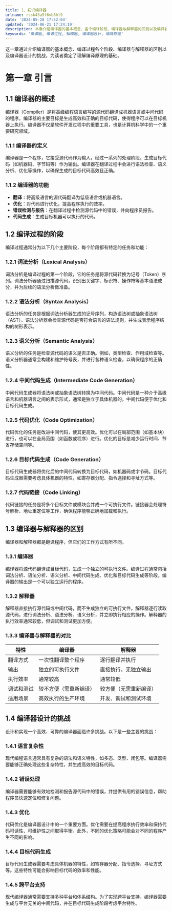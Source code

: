 ```yaml
---
title: 1、初识编译器
urlname: rssk43a5l6vb8hl9
date: '2024-05-28 17:52:04'
updated: '2024-06-21 17:24:19'
description: 本章介绍编译器的基本概念、各个编译阶段、编译器与解释器的区别以及编译器设计的挑战，帮助读者理解编译原理。
keywords: '编译器, 编译过程, 解释器, 编译器设计, 编译原理'
---
```

这一章通过介绍编译器的基本概念、编译过程各个阶段、编译器与解释器的区别以及编译器设计的挑战，为读者奠定了理解编译原理的基础。
# 第一章 引言

## 1.1 编译器的概述

编译器（Compiler）是将高级编程语言编写的源代码翻译成机器语言或中间代码的程序。编译器的主要目标是生成高效和正确的目标代码，使得程序可以在目标机器上执行。编译器不仅是软件开发过程中的重要工具，也是计算机科学中的一个重要研究领域。

### 1.1.1 编译器的定义

编译器是一个程序，它接受源代码作为输入，经过一系列的处理阶段，生成目标代码（如机器码、字节码等）作为输出。编译器在翻译过程中会进行语法检查、语义分析、优化等操作，以确保生成的目标代码高效且正确。

### 1.1.2 编译器的功能

- **翻译**：将高级语言的源代码翻译为低级语言或机器语言。
- **优化**：对代码进行优化，提高程序执行的效率。
- **错误检测与报告**：在翻译过程中检测源代码中的错误，并向程序员报告。
- **代码生成**：生成目标机器可以执行的代码。

## 1.2 编译过程的阶段

编译过程通常分为以下几个主要阶段，每个阶段都有特定的任务和功能：

### 1.2.1 词法分析（Lexical Analysis）

词法分析是编译过程的第一个阶段，它的任务是将源代码转换为记号（Token）序列。词法分析器通过扫描源代码，识别出关键字、标识符、操作符等基本语法成分，并为后续的语法分析做准备。

### 1.2.2 语法分析（Syntax Analysis）

语法分析的任务是根据词法分析器生成的记号序列，构造语法树或抽象语法树（AST）。语法分析器会检查源代码是否符合语言的语法规则，并生成表示程序结构的树形表示。

### 1.2.3 语义分析（Semantic Analysis）

语义分析的任务是检查源代码的语义是否正确。例如，类型检查、作用域检查等。语义分析器通常会构建和维护符号表，并进行各种语义检查，以确保程序的正确性。

### 1.2.4 中间代码生成（Intermediate Code Generation）

中间代码生成器将语法树或抽象语法树转换为中间代码。中间代码是一种介于高级语言和机器语言之间的表示形式，通常是独立于具体机器的。中间代码便于优化和目标代码生成。

### 1.2.5 代码优化（Code Optimization）

代码优化的任务是改进中间代码，使其更高效。优化可以在局部范围（如基本块）进行，也可以在全局范围（如函数或程序）进行。优化的目标是减少运行时间、节省存储空间等。

### 1.2.6 目标代码生成（Code Generation）

目标代码生成器将优化后的中间代码转换为目标代码，如机器码或字节码。目标代码生成器需要考虑具体机器的特性，如寄存器分配、指令选择和寻址方式等。

### 1.2.7 代码链接（Code Linking）

代码链接的任务是将多个目标文件或模块合并成一个可执行文件。链接器会处理符号解析、地址重定位等工作，确保程序能够正确地加载和执行。

## 1.3 编译器与解释器的区别

编译器和解释器都是翻译程序，但它们的工作方式有所不同。

### 1.3.1 编译器

编译器将源代码翻译成目标代码，生成一个独立的可执行文件。编译过程通常包括词法分析、语法分析、语义分析、中间代码生成、优化和目标代码生成等阶段。编译器的输出是一个可以独立运行的程序。

### 1.3.2 解释器

解释器直接执行源代码或中间代码，而不生成独立的可执行文件。解释器逐行读取源代码，进行词法分析、语法分析、语义分析，并立即执行相应的操作。解释器的执行效率通常较低，但调试和测试更加方便。

### 1.3.3 编译器与解释器的对比
| 特性 | 编译器 | 解释器 |
| --- | --- | --- |
| 翻译方式 | 一次性翻译整个程序 | 逐行翻译并执行 |
| 输出 | 独立的可执行文件 | 直接执行，无独立输出 |
| 执行效率 | 通常较高 | 通常较低 |
| 调试和测试 | 较不方便（需重新编译） | 较方便（无需重新编译） |
| 适用场景 | 高效执行的生产环境 | 开发、调试和测试环境 |


## 1.4 编译器设计的挑战

设计和实现一个高效、可靠的编译器面临许多挑战。以下是一些主要的挑战：

### 1.4.1 语言复杂性

现代编程语言通常具有复杂的语法和语义特性，如多态、泛型、闭包等。编译器需要能够正确处理这些复杂特性，并生成高效的目标代码。

### 1.4.2 错误处理

编译器需要能够有效地检测和报告源代码中的错误，并提供有用的错误信息，帮助程序员快速定位和修复问题。

### 1.4.3 优化

代码优化是编译器设计中的一个重要方面。优化需要在提高程序执行效率和保持代码可读性、可维护性之间取得平衡。此外，不同的优化策略可能会对不同的程序产生不同的影响。

### 1.4.4 目标代码生成

目标代码生成器需要考虑具体机器的特性，如寄存器分配、指令选择、寻址方式等。这些特性可能会影响目标代码的效率和性能。

### 1.4.5 跨平台支持

现代编译器通常需要支持多种平台和体系结构。为了实现跨平台支持，编译器需要生成与平台无关的中间代码，并在目标代码生成阶段考虑平台特性。

